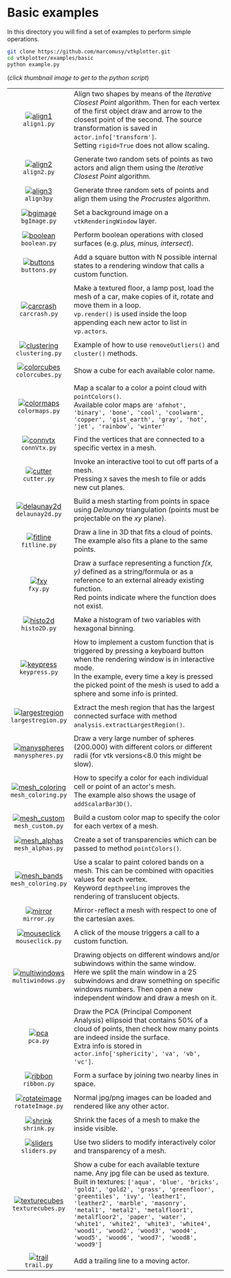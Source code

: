 # Basic examples
In this directory you will find a set of examples to perform simple operations.
```bash
git clone https://github.com/marcomusy/vtkplotter.git
cd vtkplotter/examples/basic
python example.py 
```
(_click thumbnail image to get to the python script_)

|    |    |
|:-------------:|:-----|
| [![align1](https://user-images.githubusercontent.com/32848391/50738875-c196bb80-11d8-11e9-8bdc-b80fd01a928d.jpg)](https://github.com/marcomusy/vtkplotter/blob/master/examples/basic/align1.py)<br/> `align1.py` | Align two shapes by means of the *Iterative Closest Point* algorithm. Then for each vertex of the first object draw and arrow to the closest point of the second. The source transformation is saved in `actor.info['transform']`. <br/> Setting `rigid=True` does not allow scaling. |
|    |    |
| [![align2](https://user-images.githubusercontent.com/32848391/50738874-c196bb80-11d8-11e9-9587-2177d1680b70.jpg)](https://github.com/marcomusy/vtkplotter/blob/master/examples/basic/align2.py) <br/>`align2.py` | Generate two random sets of points as two actors and align them using the *Iterative Closest Point* algorithm.  |
|    |    |
| [![align3](https://user-images.githubusercontent.com/32848391/50738873-c196bb80-11d8-11e9-8653-a41108a5f02d.png)](https://github.com/marcomusy/vtkplotter/blob/master/examples/basic/align3.py)<br/> `align3py` | Generate three random sets of points and align them using the *Procrustes* algorithm. |
|    |    |
| [![bgimage](https://user-images.githubusercontent.com/32848391/50738872-c0fe2500-11d8-11e9-94ae-5d26b5350fac.jpg)](https://github.com/marcomusy/vtkplotter/blob/master/examples/basic/bgImage.py)<br/> `bgImage.py` | Set a background image on a `vtkRenderingWindow` layer. |
|    |    |
| [![boolean](https://user-images.githubusercontent.com/32848391/50738871-c0fe2500-11d8-11e9-8812-442b69be6db9.png)](https://github.com/marcomusy/vtkplotter/blob/master/examples/basic/boolean.py)<br/> `boolean.py` |  Perform boolean operations with closed surfaces (e.g. *plus, minus, intersect*). |
|    |    |
| [![buttons](https://user-images.githubusercontent.com/32848391/50738870-c0fe2500-11d8-11e9-9b78-92754f5c5968.jpg)](https://github.com/marcomusy/vtkplotter/blob/master/examples/basic/buttons.py)<br/> `buttons.py` |  Add a square button with N possible internal states to a rendering window that calls a custom function. |
|    |    |
| [![carcrash](https://user-images.githubusercontent.com/32848391/50738869-c0fe2500-11d8-11e9-9b0f-c22c30050c34.jpg)](https://github.com/marcomusy/vtkplotter/blob/master/examples/basic/carcrash.py)<br/> `carcrash.py` |  Make a textured floor, a lamp post, load the mesh of a car, make copies of it, rotate and move them in a loop. <br/>`vp.render()` is used inside the loop appending each new actor to list in `vp.actors`.|
|    |    |
| [![clustering](https://user-images.githubusercontent.com/32848391/50738868-c0fe2500-11d8-11e9-8cf8-93ddca43e406.jpg)](https://github.com/marcomusy/vtkplotter/blob/master/examples/basic/clustering.py)<br/> `clustering.py` |  Example of how to use `removeOutliers()` and `cluster()` methods. |
|    |    |
| [![colorcubes](https://user-images.githubusercontent.com/32848391/50738867-c0658e80-11d8-11e9-9e05-ac69b546b7ec.png)](https://github.com/marcomusy/vtkplotter/blob/master/examples/basic/colorcubes.py)<br/> `colorcubes.py` |  Show a cube for each available color name.|
|    |    |
| [![colormaps](https://user-images.githubusercontent.com/46051455/50486966-a8ce1f00-09fc-11e9-84f4-d5cf5e716e5c.jpg)](https://github.com/marcomusy/vtkplotter/blob/master/examples/basic/colormaps.py)<br/> `colormaps.py` | Map a scalar to a color a point cloud with `pointColors()`. <br/>Available color maps are `'afmhot', 'binary', 'bone', 'cool', 'coolwarm', 'copper', 'gist_earth', 'gray', 'hot', 'jet', 'rainbow', 'winter'`|
|    |    |
| [![connvtx](https://user-images.githubusercontent.com/32848391/51496028-ae7e1100-1dbe-11e9-873f-40ca52dbb2c4.png)](https://github.com/marcomusy/vtkplotter/blob/master/examples/basic/connVtx.py)<br/> `connVtx.py` | Find the vertices that are connected to a specific vertex in a mesh. |
|    |    |
| [![cutter](https://user-images.githubusercontent.com/32848391/50738866-c0658e80-11d8-11e9-955b-551d4d8b0db5.jpg)](https://github.com/marcomusy/vtkplotter/blob/master/examples/basic/cutter.py)<br/> `cutter.py` |  Invoke an interactive tool to cut off parts of a mesh. <br/>Pressing `X` saves the mesh to file or adds new cut planes.|
|    |    |
| [![delaunay2d](https://user-images.githubusercontent.com/32848391/50738865-c0658e80-11d8-11e9-8616-b77363aa4695.jpg)](https://github.com/marcomusy/vtkplotter/blob/master/examples/basic/delaunay2d.py)<br/> `delaunay2d.py` |  Build a mesh starting from points in space using *Delaunay* triangulation (points must be projectable on the *xy* plane). |
|    |    |
| [![fitline](https://user-images.githubusercontent.com/32848391/50738864-c0658e80-11d8-11e9-8754-c670f1f331d6.jpg)](https://github.com/marcomusy/vtkplotter/blob/master/examples/basic/fitline.py)<br/> `fitline.py` | Draw a line in 3D that fits a cloud of points. <br/>The example also fits a plane to the same points.|
|    |    |
| [![fxy](https://user-images.githubusercontent.com/32848391/50738863-bfccf800-11d8-11e9-882d-7b217aceb55a.jpg)](https://github.com/marcomusy/vtkplotter/blob/master/examples/basic/fxy.py)<br/> `fxy.py` |  Draw a surface representing a function *f(x, y)* defined as a string/formula or as a reference to an external already existing function. <br/>Red points indicate where the function does not exist.|
|    |    |
| [![histo2d](https://user-images.githubusercontent.com/32848391/50738861-bfccf800-11d8-11e9-9698-c0b9dccdba4d.jpg)](https://github.com/marcomusy/vtkplotter/blob/master/examples/basic/histo2D.py)<br/> `histo2D.py` |  Make a histogram of two variables with hexagonal binning. |
|    |    |
| [![keypress](https://user-images.githubusercontent.com/32848391/50738860-bfccf800-11d8-11e9-96ca-dab2bb7adae3.jpg)](https://github.com/marcomusy/vtkplotter/blob/master/examples/basic/keypress.py)<br/> `keypress.py` | How to implement a custom function that is triggered by pressing a keyboard button when the rendering window is in interactive mode. <br/>In the example, every time a key is pressed the picked point of the mesh is used to add a sphere and some info is printed.|
|    |    |
| [![largestregion](https://user-images.githubusercontent.com/32848391/50738859-bfccf800-11d8-11e9-8c59-17c0ca4d8e06.jpg)](https://github.com/marcomusy/vtkplotter/blob/master/examples/basic/largestregion.py)<br/> `largestregion.py` | Extract the mesh region that has the largest connected surface with method `analysis.extractLargestRegion()`. |
|    |    |
| [![manyspheres](https://user-images.githubusercontent.com/32848391/50738858-bfccf800-11d8-11e9-9daf-3b11eedf72ac.png)](https://github.com/marcomusy/vtkplotter/blob/master/examples/basic/manyspheres.py)<br/> `manyspheres.py` |Draw a very large number of spheres (200.000) with different colors or different radii (for vtk versions<8.0 this might be slow).|
|    |    |
| [![mesh_coloring](https://user-images.githubusercontent.com/32848391/50738856-bf346180-11d8-11e9-909c-a3f9d32c4e8c.jpg)](https://github.com/marcomusy/vtkplotter/blob/master/examples/basic/mesh_coloring.py)<br/> `mesh_coloring.py` | How to specify a color for each individual cell or point of an actor's mesh. <br/>The example also shows the usage of `addScalarBar3D()`.|
|    |    |
| [![mesh_custom](https://user-images.githubusercontent.com/32848391/51390972-20d9c180-1b31-11e9-955d-025f1ef24cb7.png)](https://github.com/marcomusy/vtkplotter/blob/master/examples/basic/mesh_custom.py)<br/> `mesh_custom.py` | Build a custom color map to specify the color for each vertex of a mesh. |
|    |    |
| [![mesh_alphas](https://user-images.githubusercontent.com/32848391/50738857-bf346180-11d8-11e9-80a1-d283aed0b305.jpg)](https://github.com/marcomusy/vtkplotter/blob/master/examples/basic/mesh_alphas.py)<br/> `mesh_alphas.py` |  Create a set of transparencies which can be passed to method `pointColors()`.|
|    |    |
| [![mesh_bands](https://user-images.githubusercontent.com/32848391/51211548-26a78b00-1916-11e9-9306-67b677d1be3a.png)](https://github.com/marcomusy/vtkplotter/blob/master/examples/basic/mesh_bands.py)<br/> `mesh_coloring.py` | Use a scalar to paint colored bands on a mesh. This can be combined with opacities values for each vertex.<br/>Keyword `depthpeeling` improves the rendering of translucent objects.|
|    |    |
| [![mirror](https://user-images.githubusercontent.com/32848391/50738855-bf346180-11d8-11e9-97a0-c9aaae6ce052.jpg)](https://github.com/marcomusy/vtkplotter/blob/master/examples/basic/mirror.py)<br/> `mirror.py` |  Mirror-reflect a mesh with respect to one of the cartesian axes. |
|    |    |
| [![mouseclick](https://user-images.githubusercontent.com/32848391/50738854-bf346180-11d8-11e9-8cd0-0201d2f6d572.jpg)](https://github.com/marcomusy/vtkplotter/blob/master/examples/basic/mouseclick.py)<br/> `mouseclick.py` |  A click of the mouse triggers a call to a custom function.|
|    |    |
| [![multiwindows](https://user-images.githubusercontent.com/32848391/50738853-be9bcb00-11d8-11e9-9c8e-69864ad7c045.jpg)](https://github.com/marcomusy/vtkplotter/blob/master/examples/basic/multiwindows.py)<br/> `multiwindows.py` | Drawing objects on different windows and/or subwindows within the same window. <br/>Here we split the main window in a 25 subwindows and draw something on specific windows numbers. Then open a new independent window and draw a mesh on it.|
|    |    |
| [![pca](https://user-images.githubusercontent.com/32848391/50738852-be9bcb00-11d8-11e9-8ac8-ad9278d9cee0.jpg)](https://github.com/marcomusy/vtkplotter/blob/master/examples/basic/pca.py)<br/> `pca.py` |  Draw the PCA (Principal Component Analysis) ellipsoid that contains 50% of a cloud of points, then check how many points are indeed inside the surface. <br/>Extra info is stored in `actor.info['sphericity', 'va', 'vb', 'vc']`.|
|    |    |
| [![ribbon](https://user-images.githubusercontent.com/32848391/50738851-be9bcb00-11d8-11e9-80ee-bd73c1c29c06.jpg)](https://github.com/marcomusy/vtkplotter/blob/master/examples/basic/ribbon.py)<br/> `ribbon.py` |  Form a surface by joining two nearby lines in space.|
|    |    |
| [![rotateimage](https://user-images.githubusercontent.com/32848391/50738850-be9bcb00-11d8-11e9-99e0-1f981dda53d5.jpg)](https://github.com/marcomusy/vtkplotter/blob/master/examples/basic/rotateImage.py)<br/> `rotateImage.py` | Normal jpg/png images can be loaded and rendered like any other actor.|
|    |    |
| [![shrink](https://user-images.githubusercontent.com/32848391/50738849-be9bcb00-11d8-11e9-8ec7-1a14bec6b8ed.jpg)](https://github.com/marcomusy/vtkplotter/blob/master/examples/basic/shrink.py)<br/> `shrink.py` | Shrink the faces of a mesh to make the inside visible. |
|    |    |
| [![sliders](https://user-images.githubusercontent.com/32848391/50738848-be033480-11d8-11e9-9b1a-c13105423a79.jpg)](https://github.com/marcomusy/vtkplotter/blob/master/examples/basic/sliders.py)<br/> `sliders.py` | Use two sliders to modify interactively color and transparency of a mesh.|
|    |    |
| [![texturecubes](https://user-images.githubusercontent.com/32848391/50738847-be033480-11d8-11e9-8087-8ba949dbf228.jpg)](https://github.com/marcomusy/vtkplotter/blob/master/examples/basic/texturecubes.py)<br/> `texturecubes.py` | Show a cube for each available texture name. Any jpg file can be used as texture. <br/>Built in textures: `['aqua', 'blue', 'bricks', 'gold1', 'gold2', 'grass', 'greenfloor', 'greentiles', 'ivy', 'leather1', 'leather2', 'marble', 'masonry', 'metal1', 'metal2', 'metalfloor1', 'metalfloor2', 'paper', 'water', 'white1', 'white2', 'white3', 'white4', 'wood1', 'wood2', 'wood3', 'wood4', 'wood5', 'wood6', 'wood7', 'wood8', 'wood9']` |
|    |    |
| [![trail](https://user-images.githubusercontent.com/32848391/50738846-be033480-11d8-11e9-99b7-c4ceb90ae482.jpg)](https://github.com/marcomusy/vtkplotter/blob/master/examples/basic/trail.py)<br/> `trail.py` |  Add a trailing line to a moving actor. |







